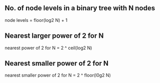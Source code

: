 

## No. of node levels in a binary tree with N nodes

node levels = floor(log2 N) + 1


## Nearest larger power of 2 for N

nearest power of 2 for N = 2 ^ ceil(log2 N)

## Nearest smaller power of 2 for N

nearest smaller power of 2 for N = 2 ^ floor(l0g2 N)